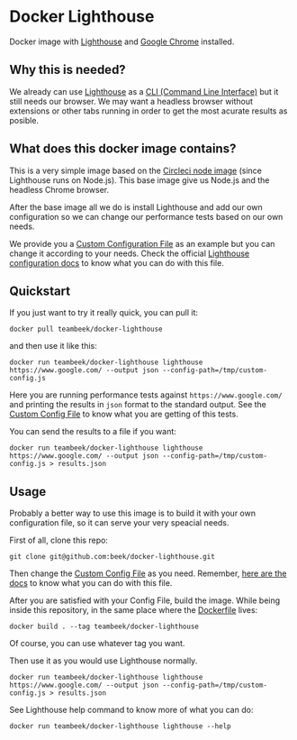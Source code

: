 # Docker Lighthouse
Docker image with [Lighthouse](https://developers.google.com/web/tools/lighthouse) and [Google Chrome](https://www.google.com/chrome) installed.

## Why this is needed?
We already can use [Lighthouse](https://developers.google.com/web/tools/lighthouse) as a [CLI (Command Line Interface)](https://developers.google.com/web/tools/lighthouse/#herramienta_linea_de_comandos) but it still needs our browser. We may want a headless browser without extensions or other tabs running in order to get the most acurate results as posible.

## What does this docker image contains?

This is a very simple image based on the [Circleci node image](https://hub.docker.com/r/circleci/node/) (since Lighthouse runs on Node.js). This base image give us Node.js and the headless Chrome browser.

After the base image all we do is install Lighthouse and add our own configuration so we can change our performance tests based on our own needs.

We provide you a [Custom Configuration File](./custom-config.js) as an example but you can change it according to your needs. Check the official [Lighthouse configuration docs](https://github.com/GoogleChrome/lighthouse/blob/master/docs/configuration.md) to know what you can do with this file.

## Quickstart

If you just want to try it really quick, you can pull it:

    docker pull teambeek/docker-lighthouse

and then use it like this:

    docker run teambeek/docker-lighthouse lighthouse https://www.google.com/ --output json --config-path=/tmp/custom-config.js

Here you are running performance tests against `https://www.google.com/` and printing the results in `json` format to the standard output. See the [Custom Config File](./custom-config.js) to know what you are getting of this tests.

You can send the results to a file if you want:

    docker run teambeek/docker-lighthouse lighthouse https://www.google.com/ --output json --config-path=/tmp/custom-config.js > results.json

## Usage

Probably a better way to use this image is to build it with your own configuration file, so it can serve your very speacial needs. 

First of all, clone this repo:

    git clone git@github.com:beek/docker-lighthouse.git
    
Then change the [Custom Config File](./custom-config.js) as you need. Remember, [here are the docs](https://github.com/GoogleChrome/lighthouse/blob/master/docs/configuration.md) to know what you can do with this file.

After you are satisfied with your Config File, build the image. While being inside this repository, in the same place where the [Dockerfile](./Dockerfile) lives:

    docker build . --tag teambeek/docker-lighthouse
    
Of course, you can use whatever tag you want.

Then use it as you would use Lighthouse normally.

    docker run teambeek/docker-lighthouse lighthouse https://www.google.com/ --output json --config-path=/tmp/custom-config.js > results.json

See Lighthouse help command to know more of what you can do:

    docker run teambeek/docker-lighthouse lighthouse --help
